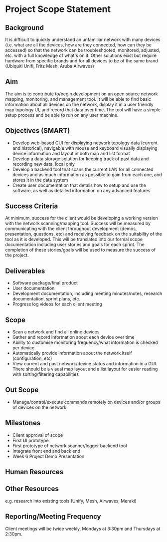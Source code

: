 # Project Scope Statement
## Background

It is difficult to quickly understand an unfamiliar network with many devices (i.e. what are all the devices, how are they connected, how can they be accessed) so that the network can be troubleshooted, monitored, adjusted, etc. with a full knowledge of what's on it.
Other solutions exist but require hardware from specific brands and for all devices to be of the same brand (Ubiquiti Unifi, Fritz Mesh, Aruba Airwaves)

## Aim

The aim is to contribute to/begin development on an open source network mapping, monitoring, and management tool. It will be able to find basic information about all devices on the network, display it in a user friendly map topology UI, and record that data over time. The tool will have a simple setup process and be able to run on any user machine.

## Objectives (SMART)

- Develop web-based GUI for displaying network topology data (current and historical), navigable with mouse and keyboard visually displaying device information and layout in both map and list format
- Develop a data storage solution for keeping track of past data and recording new data, local only
- Develop a backend tool that scans the current LAN for all connected devices and as much information as possible to gain from each one, and stores it in the data system
- Create user documentation that details how to setup and use the software, as well as detailed information on any advanced features

## Success Criteria

At minimum, success for the client would be developing a working version with the network scanning/mapping tool. Success will be measured by communicating with the client throughout development (demos, presentation, questions, etc) and receiving feedback on the suitability of the tool as it is developed. This will be translated into our formal scope documentation including user stories and goals for each sprint. The completion of these stories/goals will be used to measure the success of the project.

## Deliverables

- Software package/final product
- User documentation
- Development documentation, including meeting minutes/notes, research documentation, sprint plans, etc.
- Progress log videos for each client meeting

## Scope

- Scan a network and find all online devices
- Gather and record information about each device over time
- Ability to customise monitoring frequency/what information is checked per device
- Automatically provide information about the network itself (configuration, etc)
- View current and past network/device status and information in a GUI. There should be a visual map layout and a list layout for easier reading with sorting/filtering capabilities

## Out Scope

- Manage/control/execute commands remotely on devices and/or groups of devices on the network

## Milestones

- Client approval of scope
- First UI prototype
- First prototype of network scanner/logger backend tool
- Integrate front end and back end
- Week 6 Project Demo Presentation

## Human Resources



## Other Resources

e.g. research into existing tools (Unify, Mesh, Airwaves, Meraki)

## Reporting/Meeting Frequency

Client meetings will be twice weekly, Mondays at 3:30pm and Thursdays at 2:30pm.